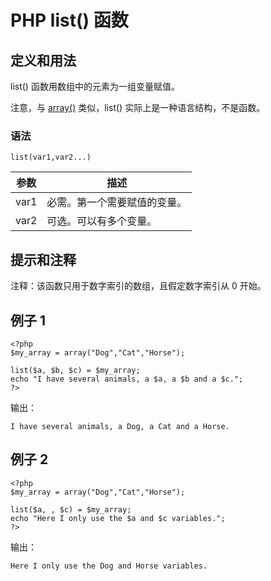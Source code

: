 # PHP list() 函数



## 定义和用法

list() 函数用数组中的元素为一组变量赋值。

注意，与 [array()](/php/func_array.asp "PHP array()") 类似，list() 实际上是一种语言结构，不是函数。

### 语法

```
list(var1,var2...)
```

| 参数 | 描述 |
| --- | --- |
| var1 | 必需。第一个需要赋值的变量。 |
| var2 | 可选。可以有多个变量。 |

## 提示和注释

注释：该函数只用于数字索引的数组，且假定数字索引从 0 开始。

## 例子 1

```
<?php
$my_array = array("Dog","Cat","Horse");

list($a, $b, $c) = $my_array;
echo "I have several animals, a $a, a $b and a $c.";
?>
```

输出：

```
I have several animals, a Dog, a Cat and a Horse.
```

## 例子 2

```
<?php
$my_array = array("Dog","Cat","Horse");

list($a, , $c) = $my_array;
echo "Here I only use the $a and $c variables.";
?>
```

输出：

```
Here I only use the Dog and Horse variables.
```



